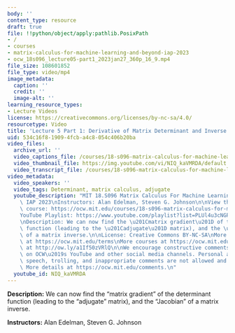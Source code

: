 ```yaml
---
body: ''
content_type: resource
draft: true
file: !!python/object/apply:pathlib.PosixPath
- /
- courses
- matrix-calculus-for-machine-learning-and-beyond-iap-2023
- ocw_18s096_lecture05-part1_2023jan27_360p_16_9.mp4
file_size: 108601852
file_type: video/mp4
image_metadata:
  caption: ''
  credit: ''
  image-alt: ''
learning_resource_types:
- Lecture Videos
license: https://creativecommons.org/licenses/by-nc-sa/4.0/
resourcetype: Video
title: 'Lecture 5 Part 1: Derivative of Matrix Determinant and Inverse (old)'
uid: 534c16f8-1909-4fcb-a4c8-054c406b20ba
video_files:
  archive_url: ''
  video_captions_file: /courses/18-s096-matrix-calculus-for-machine-learning-and-beyond-january-iap-2023/1la0nVHwuCwrUO5Ov3gjJOWIAmzMtbR4B_transcript.webvtt
  video_thumbnail_file: https://img.youtube.com/vi/NIQ_kaVMRDA/default.jpg
  video_transcript_file: /courses/18-s096-matrix-calculus-for-machine-learning-and-beyond-january-iap-2023/1la0nVHwuCwrUO5Ov3gjJOWIAmzMtbR4B_transcript.pdf
video_metadata:
  video_speakers: ''
  video_tags: Determinant, matrix calculus, adjugate
  youtube_description: "MIT 18.S096 Matrix Calculus For Machine Learning And Beyond,\
    \ IAP 2023\nInstructors: Alan Edelman, Steven G. Johnson\n\nView the complete\
    \ course: https://ocw.mit.edu/courses/18-s096-matrix-calculus-for-machine-learning-and-beyond-january-iap-2023/\n\
    YouTube Playlist: https://www.youtube.com/playlist?list=PLUl4u3cNGP62EaLLH92E_VCN4izBKK6OE\n\
    \nDescription: We can now find the \u201Cmatrix gradient\u201D of the determinant\
    \ function (leading to the \u201Cadjugate\u201D matrix), and the \u201CJacobian\u201D\
    \ of a matrix inverse.\n\nLicense: Creative Commons BY-NC-SA\nMore information\
    \ at https://ocw.mit.edu/terms\nMore courses at https://ocw.mit.edu\nSupport OCW\
    \ at http://ow.ly/a1If50zVRlQ\n\nWe encourage constructive comments and discussion\
    \ on OCW\u2019s YouTube and other social media channels. Personal attacks, hate\
    \ speech, trolling, and inappropriate comments are not allowed and may be removed.\
    \ More details at https://ocw.mit.edu/comments.\n"
  youtube_id: NIQ_kaVMRDA
---
```

**Description:** We can now find the “matrix gradient” of the determinant function (leading to the “adjugate” matrix), and the “Jacobian” of a matrix inverse.

**Instructors:** Alan Edelman, Steven G. Johnson